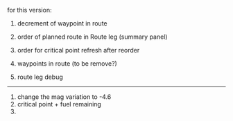 for this version:

1. decrement of waypoint in route
2. order of planned route in Route leg (summary panel)

1. order for critical point refresh after reorder
2. waypoints in route (to be remove?)
3. route leg debug


-----

1. change the mag variation to -4.6
2. critical point + fuel remaining
3. 